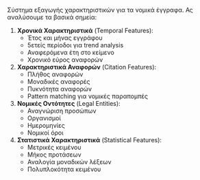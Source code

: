 Σύστημα εξαγωγής χαρακτηριστικών για τα νομικά έγγραφα. Ας αναλύσουμε τα βασικά σημεία:

1. **Χρονικά Χαρακτηριστικά** (Temporal Features):
    - Έτος και μήνας εγγράφου
    - 5ετείς περίοδοι για trend analysis
    - Αναφερόμενα έτη στο κείμενο
    - Χρονικό εύρος αναφορών
2. **Χαρακτηριστικά Αναφορών** (Citation Features):
    - Πλήθος αναφορών
    - Μοναδικές αναφορές
    - Πυκνότητα αναφορών
    - Pattern matching για νομικές παραπομπές
3. **Νομικές Οντότητες** (Legal Entities):
    - Αναγνώριση προσώπων
    - Οργανισμοί
    - Ημερομηνίες
    - Νομικοί όροι
4. **Στατιστικά Χαρακτηριστικά** (Statistical Features):
    - Μετρικές κειμένου
    - Μήκος προτάσεων
    - Αναλογία μοναδικών λέξεων
    - Πολυπλοκότητα κειμένου